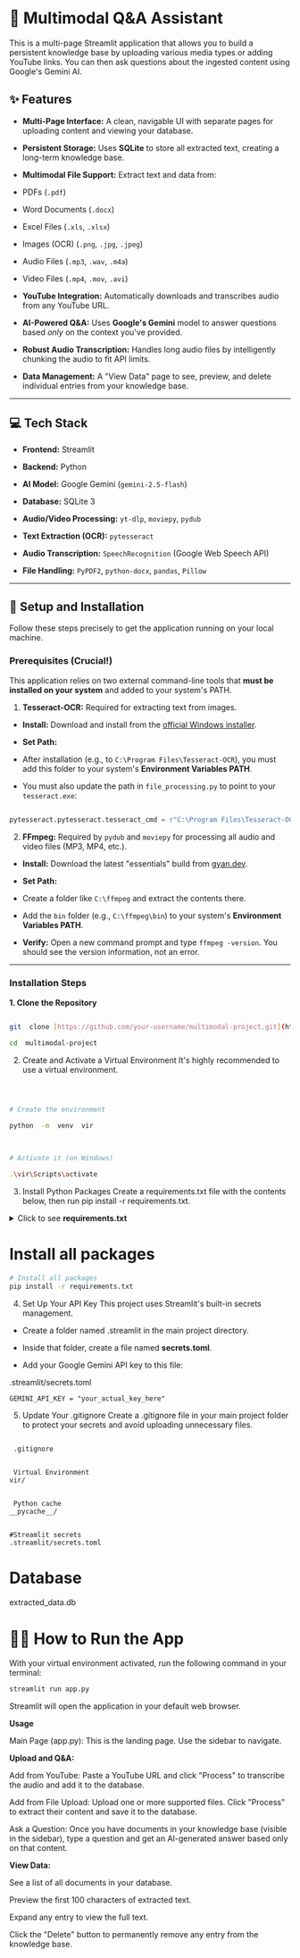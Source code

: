 
# 🧠 Multimodal Q&A Assistant

  

This is a multi-page Streamlit application that allows you to build a persistent knowledge base by uploading various media types or adding YouTube links. You can then ask questions about the ingested content using Google's Gemini AI.

  



  

## ✨ Features

  

*  **Multi-Page Interface:** A clean, navigable UI with separate pages for uploading content and viewing your database.

*  **Persistent Storage:** Uses **SQLite** to store all extracted text, creating a long-term knowledge base.

*  **Multimodal File Support:** Extract text and data from:

* PDFs (`.pdf`)

* Word Documents (`.docx`)

* Excel Files (`.xls`, `.xlsx`)

* Images (OCR) (`.png`, `.jpg`, `.jpeg`)

* Audio Files (`.mp3`, `.wav`, `.m4a`)

* Video Files (`.mp4`, `.mov`, `.avi`)

*  **YouTube Integration:** Automatically downloads and transcribes audio from any YouTube URL.

*  **AI-Powered Q&A:** Uses **Google's Gemini** model to answer questions based *only* on the context you've provided.

*  **Robust Audio Transcription:** Handles long audio files by intelligently chunking the audio to fit API limits.

*  **Data Management:** A "View Data" page to see, preview, and delete individual entries from your knowledge base.

  

---

  

## 💻 Tech Stack

  

*  **Frontend:** Streamlit

*  **Backend:** Python

*  **AI Model:** Google Gemini (`gemini-2.5-flash`)

*  **Database:** SQLite 3

*  **Audio/Video Processing:**  `yt-dlp`, `moviepy`, `pydub`

*  **Text Extraction (OCR):**  `pytesseract`

*  **Audio Transcription:**  `SpeechRecognition` (Google Web Speech API)

*  **File Handling:**  `PyPDF2`, `python-docx`, `pandas`, `Pillow`

  

---

  

## 🚀 Setup and Installation

  

Follow these steps precisely to get the application running on your local machine.

  

### **Prerequisites (Crucial!)**

  

This application relies on two external command-line tools that **must be installed on your system** and added to your system's PATH.

  

1.  **Tesseract-OCR:** Required for extracting text from images.

*  **Install:** Download and install from the [official Windows installer](https://github.com/UB-Mannheim/tesseract/wiki).

*  **Set Path:**

* After installation (e.g., to `C:\Program Files\Tesseract-OCR`), you must add this folder to your system's **Environment Variables PATH**.

* You must also update the path in `file_processing.py` to point to your `tesseract.exe`:

```python

pytesseract.pytesseract.tesseract_cmd = r"C:\Program Files\Tesseract-OCR\tesseract.exe"

```

  

2.  **FFmpeg:** Required by `pydub` and `moviepy` for processing all audio and video files (MP3, MP4, etc.).

*  **Install:** Download the latest "essentials" build from [gyan.dev](https://www.gyan.dev/ffmpeg/builds/).

*  **Set Path:**

* Create a folder like `C:\ffmpeg` and extract the contents there.

* Add the `bin` folder (e.g., `C:\ffmpeg\bin`) to your system's **Environment Variables PATH**.

*  **Verify:** Open a new command prompt and type `ffmpeg -version`. You should see the version information, not an error.

  

---

  

### **Installation Steps**

  

**1. Clone the Repository**

```bash

git  clone [https://github.com/your-username/multimodal-project.git](https://github.com/your-username/multimodal-project.git)

cd  multimodal-project

```

2. Create and Activate a Virtual Environment It's highly recommended to use a virtual environment.

  

```bash

  

# Create the environment

python  -m  venv  vir

  

# Activate it (on Windows)

.\vir\Scripts\activate

```

3. Install Python Packages Create a requirements.txt file with the contents below, then run pip install -r requirements.txt.

  

<details>  <summary>Click to see <strong>requirements.txt</strong></summary>



streamlit

google-generativeai

pytesseract

PyPDF2

python-docx

Pillow

SpeechRecognition

pydub

pandas

openpyxl

xlrd

moviepy

yt-dlp

</details>

  


  

# Install all packages
```bash
# Install all packages
pip install -r requirements.txt
```

4. Set Up Your API Key This project uses Streamlit's built-in secrets management.

  

* Create a folder named .streamlit in the main project directory.

  

* Inside that folder, create a file named **secrets.toml**.

  

* Add your Google Gemini API key to this file:

  



  

 .streamlit/secrets.toml
```
GEMINI_API_KEY = "your_actual_key_here"
```

5. Update Your .gitignore Create a .gitignore file in your main project folder to protect your secrets and avoid uploading unnecessary files.

  

```
  
 .gitignore
  

 Virtual Environment
vir/

  
 Python cache
__pycache__/

  
#Streamlit secrets
.streamlit/secrets.toml

  ```

# Database

extracted_data.db

# 🏃‍♀️ How to Run the App

With your virtual environment activated, run the following command in your terminal:

  

```bash
streamlit run app.py
```

Streamlit will open the application in your default web browser.

  

**Usage**

Main Page (app.py): This is the landing page. Use the sidebar to navigate.

  
**Upload and Q&A:**

  

Add from YouTube: Paste a YouTube URL and click "Process" to transcribe the audio and add it to the database.

  

Add from File Upload: Upload one or more supported files. Click "Process" to extract their content and save it to the database.

  

Ask a Question: Once you have documents in your knowledge base (visible in the sidebar), type a question and get an AI-generated answer based only on that content.

  

**View Data:**

  

See a list of all documents in your database.

  

Preview the first 100 characters of extracted text.

  

Expand any entry to view the full text.

  

Click the "Delete" button to permanently remove any entry from the knowledge base.